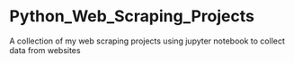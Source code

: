 # Python_Web_Scraping_Projects
A collection of my web scraping projects using jupyter notebook to collect data from websites
